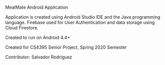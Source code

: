 MealMate Android Application

Application is created using Android Studio IDE and the Java programming language.
Firebase used for User Authentication and data storage using Cloud Firestore.

Created to run on Android 4.4+

Created for CS4395 Senior Project, Spring 2020 Semester

Contributor: Salvador Rodriguez
